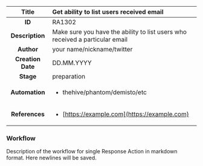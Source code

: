 | Title                       |  Get ability to list users received email         |
|:---------------------------:|:--------------------|
| **ID**                      | RA1302            |
| **Description**             | Make sure you have the ability to list users who received a particular email   |
| **Author**                  | your name/nickname/twitter        |
| **Creation Date**           | DD.MM.YYYY |
| **Stage**                   | preparation         |
| **Automation** |<ul><li>thehive/phantom/demisto/etc</li></ul>|
| **References** |<ul><li>[https://example.com](https://example.com)</li></ul>|

### Workflow

Description of the workflow for single Response Action in markdown format.
Here newlines will be saved.
